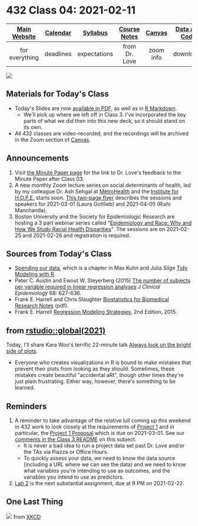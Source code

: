# 432 Class 04: 2021-02-11

[Main Website](https://thomaselove.github.io/432/) | [Calendar](https://thomaselove.github.io/432/calendar.html) | [Syllabus](https://thomaselove.github.io/432-2021-syllabus/) | [Course Notes](https://thomaselove.github.io/432-notes/) | [Canvas](https://canvas.case.edu) | [Data and Code](https://github.com/THOMASELOVE/432-data) | [Sources](https://github.com/THOMASELOVE/432-2021/edit/master/references) | [Contact Us](https://thomaselove.github.io/432/contact.html)
:-----------: | :--------------: | :----------: | :---------: | :-------------: | :-----------: | :------------: | :-------------:
for everything | deadlines | expectations | from Dr. Love | zoom info | downloads | read/watch | need help?

![](https://github.com/THOMASELOVE/432-2021/blob/master/classes/class04/figures/alejo_tw.png)

## Materials for Today's Class

- Today's Slides are now [available in PDF](https://github.com/THOMASELOVE/432-2021/blob/master/classes/class04/432_2021_slides04.pdf), as well as in [R Markdown](https://github.com/THOMASELOVE/432-2021/blob/master/classes/class04/432_2021_slides04.Rmd).
    - We'll pick up where we left off in Class 3. I've incorporated the key parts of what we did then into this new deck, so it should stand on its own.
- All 432 classes are video-recorded, and the recordings will be archived in the Zoom section of [Canvas](https://canvas.case.edu).

## Announcements

1. Visit [the Minute Paper page](https://github.com/THOMASELOVE/432-2021/tree/master/minutepapers) for the link to Dr. Love's feedback to the Minute Paper after Class 03.
2. A new monthly Zoom lecture series on social determinants of health, led by my colleague Dr. Ash Sehgal at [MetroHealth](https://www.metrohealth.org/) and the [Institute for H.O.P.E.](https://www.metrohealth.org/institute-for-hope) starts soon. [This two-page flyer](https://github.com/THOMASELOVE/432-2021/blob/master/classes/class04/figures/SDOH_Seminar_Series_2021_March_and_April.pdf) describes the sessions and speakers for 2021-03-01 (Laura Gottlieb) and 2021-04-05 (Rishi Manchanda).
3. Boston University and the Society for Epidemiologic Research are hosting a 3 part webinar series called  "[Epidemiology and Race: Why and How We Study Racial Health Disparities](https://www.bu.edu/sph/conversations/uncategorized/part-1-epidemiology-and-race-why-and-how-we-study-racial-health-disparities/)". The sessions are on 2021-02-25 and 2021-02-26 and registration is required.

## Sources from Today's Class

- [Spending our data](https://www.tmwr.org/splitting.html), which is a chapter in Max Kuhn and Julia Silge [Tidy Modeling with R](https://www.tmwr.org/).
- Peter C. Austin and Ewout W. Steyerberg (2015) [The number of subjects per variable required in linear regression analyses](https://github.com/THOMASELOVE/432-2021/blob/master/references/pdf/Austin_and_Steyerberg_2015_subjects_per_variable_in_linear_regression_jce.pdf) *J Clinical Epidemiology* 68: 627-636.
- Frank E. Harrell and Chris Slaughter [Biostatistics for Biomedical Research Notes](http://hbiostat.org/doc/bbr.pdf) (pdf).
- Frank E. Harrell [Regression Modeling Strategies](https://github.com/THOMASELOVE/432-2021/blob/master/references/pdf/Harrell_Regression_Modeling_Strategies_2015_2e_protected.pdf), 2nd Edition, 2015.

## from [rstudio::global(2021)](https://rstudio.com/resources/rstudioglobal-2021) 

Today, I'll share Kara Woo's terrific 22-minute talk [Always look on the bright side of plots](https://rstudio.com/resources/rstudioglobal-2021/always-look-on-the-bright-side-of-plots/). 

- Everyone who creates visualizations in R is bound to make mistakes that prevent their plots from looking as they should. Sometimes, these mistakes create beautiful "accidental aRt", though other times they're just plain frustrating. Either way, however, there's something to be learned.

## Reminders

1. A reminder to take advantage of the relative lull coming up this weekend in 432 work to look closely at the requirements of [Project 1](https://github.com/THOMASELOVE/432-2021/tree/master/project1) and in particular, the [Project 1 Proposal](https://github.com/THOMASELOVE/432-2021/blob/master/project1/01_project1_proposal.md) which is due on 2021-03-01. See our [comments in the Class 3 README](https://github.com/THOMASELOVE/432-2021/tree/master/classes/class03) on this subject.
    - It is never a bad idea to run a project data set past Dr. Love and/or the TAs via Piazza or Office Hours. 
    - To quickly assess your data, we need to know the data source (including a URL where we can see the data) and we need to know what variables you're intending to use as outcomes, and the variables you intend to use as predictors.
2. [Lab 2](https://github.com/THOMASELOVE/432-2021/tree/master/labs/lab02) is the next substantial assignment, due at 9 PM on 2021-02-22.

## One Last Thing

![](https://imgs.xkcd.com/comics/hug_count.png) from [XKCD](https://xkcd.com/2419/)
